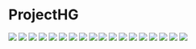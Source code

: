 # ProjectHG

<img src = "./img/2020_JAVA_프로젝트_결과보고서_ProjectHG001.png">
<img src = "./img/2020_JAVA_프로젝트_결과보고서_ProjectHG002.png">
<img src = "./img/2020_JAVA_프로젝트_결과보고서_ProjectHG003.png">
<img src = "./img/2020_JAVA_프로젝트_결과보고서_ProjectHG004.png">
<img src = "./img/2020_JAVA_프로젝트_결과보고서_ProjectHG005.png">
<img src = "./img/2020_JAVA_프로젝트_결과보고서_ProjectHG006.png">
<img src = "./img/2020_JAVA_프로젝트_결과보고서_ProjectHG007.png">
<img src = "./img/2020_JAVA_프로젝트_결과보고서_ProjectHG008.png">
<img src = "./img/2020_JAVA_프로젝트_결과보고서_ProjectHG009.png">
<img src = "./img/2020_JAVA_프로젝트_결과보고서_ProjectHG0010.png">
<img src = "./img/2020_JAVA_프로젝트_결과보고서_ProjectHG0011.png">
<img src = "./img/2020_JAVA_프로젝트_결과보고서_ProjectHG0012.png">
<img src = "./img/2020_JAVA_프로젝트_결과보고서_ProjectHG0013.png">
<img src = "./img/2020_JAVA_프로젝트_결과보고서_ProjectHG0014.png">
<img src = "./img/2020_JAVA_프로젝트_결과보고서_ProjectHG0015.png">
<img src = "./img/2020_JAVA_프로젝트_결과보고서_ProjectHG0016.png">
<img src = "./img/2020_JAVA_프로젝트_결과보고서_ProjectHG0017.png">
<img src = "./img/2020_JAVA_프로젝트_결과보고서_ProjectHG0018.png">
